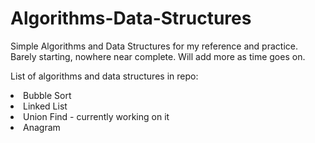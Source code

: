 # Algorithms-Data-Structures
<p>
Simple Algorithms and Data Structures for my reference and practice. 
Barely starting, nowhere near complete. Will add more as time goes on.
</p>
<p>
List of algorithms and data structures in repo:
<li>
Bubble Sort
</li>
<li>
Linked List
</li>
<li>
Union Find - currently working on it
</li>
<li>
Anagram
</li>
</p>
